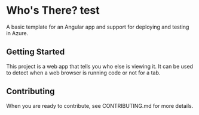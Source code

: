 Who's There? test
==============

A basic template for an Angular app and support for deploying and testing in Azure.

Getting Started
---------------
This project is a web app that tells you who else is viewing it. It can be used to detect when a web browser is running code or not for a tab.

Contributing
------------
When you are ready to contribute, see CONTRIBUTING.md for more details.
